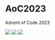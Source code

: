 # AoC2023
Advent of Code 2023

<!--- advent_readme_stars table --->


![](https://img.shields.io/badge/day%20📅-9-blue) ![](https://img.shields.io/badge/stars%20⭐-1-yellow) ![](https://img.shields.io/badge/days%20completed-0-red)
